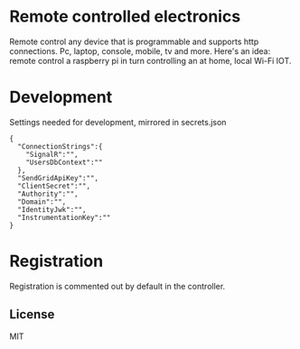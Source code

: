 # Remote controlled electronics
Remote control any device that is programmable and supports http connections. Pc, laptop, console, mobile, tv and more. Here's an idea: remote control a raspberry pi in turn controlling an at home, local Wi-Fi IOT.

# Development
Settings needed for development, mirrored in secrets.json
```
{
  "ConnectionStrings":{
    "SignalR":"",
    "UsersDbContext":""
  },
  "SendGridApiKey":"",
  "ClientSecret":"",
  "Authority":"",
  "Domain":"",
  "IdentityJwk":"",
  "InstrumentationKey":""
}
```

# Registration
Registration is commented out by default in the controller.

License
----
MIT